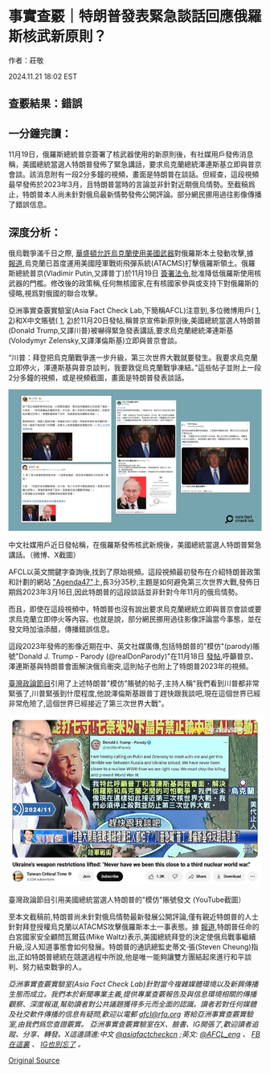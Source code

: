 # 事實查覈｜特朗普發表緊急談話回應俄羅斯核武新原則？

作者：莊敬

2024.11.21 18:02 EST

## 查覈結果：錯誤

## 一分鐘完讀：

11月19日，俄羅斯總統普京簽署了核武器使用的新原則後，有社媒用戶發佈消息稱，美國總統當選人特朗普發佈了緊急講話，要求烏克蘭總統澤連斯基立即與普京會談。該消息附有一段2分多鐘的視頻，畫面是特朗普在談話。但經查，這段視頻最早發佈於2023年3月，且特朗普當時的言論並非針對近期俄烏情勢。至截稿爲止，特朗普本人尚未針對俄烏最新情勢發佈公開評論。部分網民挪用過往影像傳播了錯誤信息。

## 深度分析：

俄烏戰爭滿千日之際, [華盛頓允許烏克蘭使用美國武器](https://apnews.com/article/biden-ukraine-long-range-weapons-russia-52d424158182de2044ecc8bfcf011f9c)對俄羅斯本土發動攻擊,據 [報道](https://www.reuters.com/world/europe/ukraine-marking-1000-days-russian-invasion-eyes-end-war-next-year-2024-11-18/),烏克蘭已首度運用美國陸軍戰術飛彈系統(ATACMS)打擊俄羅斯領土。俄羅斯總統普京(Vladimir Putin,又譯普丁)於11月19日 [簽署法令](https://www.bbc.com/zhongwen/articles/c20g23266j2o/trad),批准降低俄羅斯使用核武器的門檻。修改後的政策稱,任何無核國家,在有核國家參與或支持下對俄羅斯的侵略,視爲對俄國的聯合攻擊。

亞洲事實查覈實驗室(Asia Fact Check Lab,下簡稱AFCL)注意到,多位微博用戶( [1](https://m.weibo.cn/detail/5102737364881323), [2](https://m.weibo.cn/detail/5102714956021819))和X中文賬號( [1](https://x.com/FactNews890604/status/1859065851015577703), [2](https://x.com/HXR001/status/1859031717539086511))於11月20日發帖,稱普京宣佈新原則後,美國總統當選人特朗普(Donald Trump,又譯川普)被嚇得緊急發表講話,要求烏克蘭總統澤連斯基(Volodymyr Zelensky,又譯澤倫斯基)立即與普京會談。

“川普：拜登把烏克蘭戰爭進一步升級，第三次世界大戰就要發生。我要求烏克蘭立即停火，澤連斯基與普京談判，我要敦促烏克蘭戰爭凍結。”這些帖子並附上一段2分多鐘的視頻，或是視頻截圖，畫面是特朗普發表談話。

![中文社媒用戶近日發帖稱，在俄羅斯發佈核武新規後，美國總統當選人特朗普緊急講話。（微博、X截圖）](images/BKWSS5YABNLVBVT7362GCPD5LY.png)

中文社媒用戶近日發帖稱，在俄羅斯發佈核武新規後，美國總統當選人特朗普緊急講話。（微博、X截圖）

AFCL以英文關鍵字查詢後,找到了原始視頻。這段視頻最初發布在介紹特朗普政策和計劃的網站 ["Agenda47"](https://www.donaldjtrump.com/agenda47/agenda47-preventing-world-war-iii)上,長3分35秒,主題是如何避免第三次世界大戰,發佈日期爲2023年3月16日,因此特朗普的這段談話並非針對今年11月的俄烏情勢。

而且，即使在這段視頻中，特朗普也沒有說出要求烏克蘭總統立即與普京會談或要求烏克蘭立即停火等內容。也就是說，部分網民挪用過往影像評論當今事態，並在發文時加油添醋，傳播錯誤信息。

這段2023年發佈的影像近期在中、英文社媒廣傳,包括特朗普的"模仿"(parody)賬號"Donald J. Trump - Parody (@realDonParody)"在11月18日 [發帖](https://x.com/realDonParody/status/1858361662274781670),呼籲普京、澤連斯基與特朗普會面解決俄烏衝突,這則帖子也附上了特朗普2023年的視頻。

[臺灣政論節目](https://www.youtube.com/watch?v=Li9v8RHFQuU)引用了上述特朗普"模仿"賬號的帖子,主持人稱"我們看到川普都非常緊張了,川普緊張到什麼程度,他說澤倫斯基跟普丁趕快跟我談吧,現在這個世界已經非常危險了,這個世界已經接近了第三次世界大戰"。

![臺灣政論節目引用美國總統當選人特朗普的"模仿"賬號發文 (YouTube截圖）](images/FHGGCUETZ3AYH24L4WIWRIXQA4.png)

臺灣政論節目引用美國總統當選人特朗普的"模仿"賬號發文 (YouTube截圖）

至本文截稿前,特朗普尚未針對俄烏情勢最新發展公開評論,僅有親近特朗普的人士針對拜登授權烏克蘭以ATACMS攻擊俄羅斯本土一事表態。據 [報道](https://www.washingtonpost.com/politics/2024/11/18/waltz-trump-ukraine-russia-atacms/),特朗普任命的白宮國家安全顧問瓦爾茲(Mike Waltz)表示,美國總統拜登的決定使俄烏戰事繼續升級,沒人知道事態會如何發展。特朗普的通訊總監史蒂文·張(Steven Cheung)指出,正如特朗普總統在競選過程中所說,他是唯一能夠讓雙方團結起來進行和平談判、努力結束戰爭的人。

*亞洲事實查覈實驗室(Asia Fact Check Lab)針對當今複雜媒體環境以及新興傳播生態而成立。我們本於新聞專業主義,提供專業查覈報告及與信息環境相關的傳播觀察、深度報道,幫助讀者對公共議題獲得多元而全面的認識。讀者若對任何媒體及社交軟件傳播的信息有疑問,歡迎以電郵*  [*afcl@rfa.org*](mailto:afcl@rfa.org)  *寄給亞洲事實查覈實驗室,由我們爲您查證覈實。* *亞洲事實查覈實驗室在X、臉書、IG開張了,歡迎讀者追蹤、分享、轉發。X這邊請進:中文*  [*@asiafactcheckcn*](https://twitter.com/asiafactcheckcn)  *;英文:*  [*@AFCL\_eng*](https://twitter.com/AFCL_eng)  *、*  [*FB在這裏*](https://www.facebook.com/asiafactchecklabcn)  *、*  [*IG也別忘了*](https://www.instagram.com/asiafactchecklab/)  *。*



[Original Source](https://www.rfa.org/mandarin/shishi-hecha/hc-trump-respnds-to-russia-nuclear-arm-principle-fact-check-11212024175520.html)